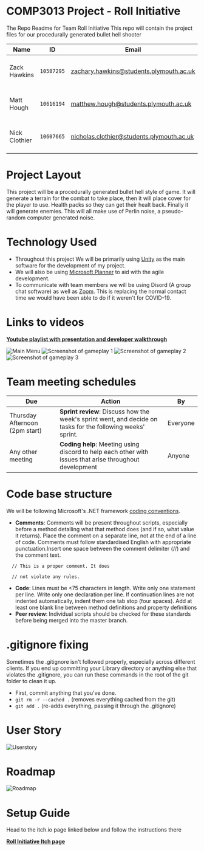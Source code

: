 # COMP3013 Project - Roll Initiative
The Repo Readme for Team Roll Initiative
This repo will contain the project files for our procedurally generated bullet hell shooter

Name|ID|Email|Roles|
---|---|---|---
Zack Hawkins|`10587295`|zachary.hawkins@students.plymouth.ac.uk|**Product Owner**, Product lead
Matt Hough|`10616194`|matthew.hough@students.plymouth.ac.uk|**Scrum Master**, Product organiser
Nick Clothier|`10607665`|nicholas.clothier@students.plymouth.ac.uk|**Tech Lead**, Product manager

# Project Layout
This project will be a procedurally generated bullet hell style of game. It will generate a terrain for the combat to take place, then it will place cover for the player to use. Health packs so they can get their healt back. Finally it will generate enemies. This will all make use of Perlin noise, a pseudo-random computer generated noise.

# Technology Used
- Throughout this project We will be primarily using [Unity](https://unity.com/) as the main software for the development of my project.
- We will also be using [Microsoft Planner](https://tasks.office.com/) to aid with the agile development.
- To communicate with team members we will be using Disord (A group chat software) as well as [Zoom](https://zoom.us/). This is replacing the normal contact time we would have been able to do if it weren't for COVID-19.

# Links to videos

[**Youtube playlist with presentation and developer walkthrough**](https://www.youtube.com/watch?v=xCi6Psmknis&feature=youtu.be&ab_channel=NickClothier)


![Main Menu](https://img.itch.zone/aW1hZ2UvODg4MzY5LzUwMTI4OTEucG5n/347x500/SiIetD.png)
![Screenshot of gameplay 1](https://img.itch.zone/aW1hZ2UvODg4MzY5LzUwMTI4OTAucG5n/347x500/LyOgDm.png)
![Screenshot of gameplay 2](https://img.itch.zone/aW1hZ2UvODg4MzY5LzUwMTI4OTUucG5n/347x500/8YDp0E.png)
![Screenshot of gameplay 3](https://img.itch.zone/aW1hZ2UvODg4MzY5LzUwMTI4OTYucG5n/347x500/P1R7OM.png)

# Team meeting schedules
Due|Action|By
---|---|---
Thursday Afternoon (2pm start) | **Sprint review**: Discuss how the week's sprint went, and decide on tasks for the following weeks' sprint.|Everyone
Any other meeting | **Coding help**: Meeting using discord to help each other with issues that arise throughout development |Anyone


# Code base structure
We will be following Microsoft's .NET framework [coding conventions](https://docs.microsoft.com/en-us/dotnet/csharp/programming-guide/inside-a-program/coding-conventions).

- **Comments**: 
Comments will be present throughout scripts, especially before a method detailing what that method does (and if so, what value it returns). Place the comment on a separate line, not at the end of a line of code. Comments must follow standardised English with appropriate punctuation.Insert one space between the comment delimiter (//) and the comment text. 

```
  // This is a proper comment. It does
  
  // not violate any rules.
  ```
  
- **Code**: Lines must be <75 characters in length. Write only one statement per line. Write only one declaration per line. If continuation lines are not indented automatically, indent them one tab stop (four spaces). Add at least one blank line between method definitions and property definitions
- **Peer review**: Individual scripts should be checked for these standards before being merged into the master branch.

# .gitignore fixing
Sometimes the .gitignore isn't followed properly, especially across different clients. If you end up committing your Library directory or anything else that violates the .gitignore, you can run these commands in the root of the git folder to clean it up.

- First, commit anything that you've done.
- `git rm -r --cached .` (removes everything cached from the git)
- `git add .` (re-adds everything, passing it through the .gitignore)

# User Story

![Userstory](https://i.gyazo.com/61f29b4693b0efd8bc646e2d6f68c4bf.png)

# Roadmap

![Roadmap](https://i.gyazo.com/b0c634a0713bdfd4c357b1a14ed4d22e.png)

# Setup Guide
Head to the itch.io page linked below and follow the instructions there

[**Roll Initiative Itch page**](https://nick1441.itch.io/neon-nights?secret=znFS5NB5To9hjD6NtSZGyrDk7s)
